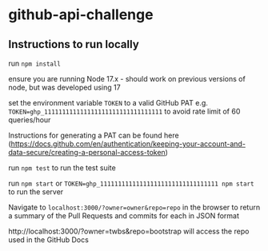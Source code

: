 # github-api-challenge

## Instructions to run locally

run `npm install`

ensure you are running Node 17.x - should work on previous versions of node, but was developed using 17

set the environment variable `TOKEN` to a valid GitHub PAT e.g. `TOKEN=ghp_111111111111111111111111111111111` to avoid rate limit of 60 queries/hour

Instructions for generating a PAT can be found here (https://docs.github.com/en/authentication/keeping-your-account-and-data-secure/creating-a-personal-access-token)

run `npm test` to run the test suite

run `npm start` or `TOKEN=ghp_111111111111111111111111111111111 npm start` to run the server

Navigate to `localhost:3000/?owner=owner&repo=repo` in the browser to return a summary of the Pull Requests and commits for each in JSON format

http://localhost:3000/?owner=twbs&repo=bootstrap will access the repo used in the GitHub Docs